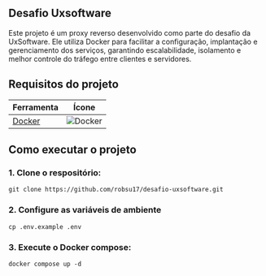 ## Desafio Uxsoftware 
Este projeto é um proxy reverso desenvolvido como parte do desafio da UxSoftware. Ele utiliza Docker para facilitar a configuração, implantação e gerenciamento dos serviços, garantindo escalabilidade, isolamento e melhor controle do tráfego entre clientes e servidores.

## Requisitos do projeto  

| Ferramenta | Ícone |
|------------|-------|
| [Docker](https://www.docker.com/) | ![Docker](https://img.icons8.com/?size=32&id=cdYUlRaag9G9&format=png&color=000000) |

## Como executar o projeto

### 1. Clone o respositório:

```
git clone https://github.com/robsu17/desafio-uxsoftware.git
```

### 2. Configure as variáveis de ambiente

```
cp .env.example .env
```
### 3. Execute o Docker compose:
```
docker compose up -d
```
